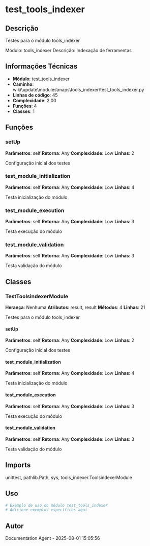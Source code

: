 # test_tools_indexer

## Descrição

Testes para o módulo tools_indexer

Módulo: tools_indexer
Descrição: Indexação de ferramentas

## Informações Técnicas

- **Módulo**: test_tools_indexer
- **Caminho**: wiki\update\modules\maps\tools_indexer\test_tools_indexer.py
- **Linhas de código**: 45
- **Complexidade**: 2.00
- **Funções**: 4
- **Classes**: 1

## Funções

### setUp

**Parâmetros**: self
**Retorna**: Any
**Complexidade**: Low
**Linhas**: 2

Configuração inicial dos testes

### test_module_initialization

**Parâmetros**: self
**Retorna**: Any
**Complexidade**: Low
**Linhas**: 4

Testa inicialização do módulo

### test_module_execution

**Parâmetros**: self
**Retorna**: Any
**Complexidade**: Low
**Linhas**: 3

Testa execução do módulo

### test_module_validation

**Parâmetros**: self
**Retorna**: Any
**Complexidade**: Low
**Linhas**: 3

Testa validação do módulo

## Classes

### TestToolsindexerModule

**Herança**: Nenhuma
**Atributos**: result, result
**Métodos**: 4
**Linhas**: 21

Testes para o módulo tools_indexer

#### setUp

**Parâmetros**: self
**Retorna**: Any
**Complexidade**: Low
**Linhas**: 2

Configuração inicial dos testes

#### test_module_initialization

**Parâmetros**: self
**Retorna**: Any
**Complexidade**: Low
**Linhas**: 4

Testa inicialização do módulo

#### test_module_execution

**Parâmetros**: self
**Retorna**: Any
**Complexidade**: Low
**Linhas**: 3

Testa execução do módulo

#### test_module_validation

**Parâmetros**: self
**Retorna**: Any
**Complexidade**: Low
**Linhas**: 3

Testa validação do módulo

## Imports

unittest, pathlib.Path, sys, tools_indexer.ToolsindexerModule

## Uso

```python
# Exemplo de uso do módulo test_tools_indexer
# Adicione exemplos específicos aqui
```

## Autor

Documentation Agent - 2025-08-01 15:05:56
